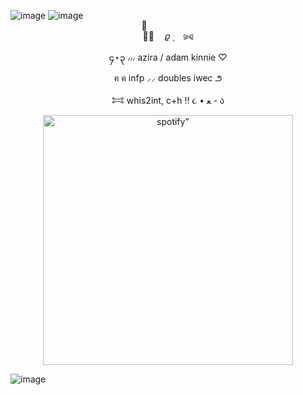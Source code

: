 ![image](https://media-hosting.imagekit.io/7dc241a1201b4b4c/Untitled581_20250515220553.png?Expires=1841926065&Key-Pair-Id=K2ZIVPTIP2VGHC&Signature=WKwB8sp9Obt4e2SJN1PYRQTEpzEBFQRfGjkV5Z9Tlb4qmKn8BdQyKqqGN4gXWPBHzYVG05O1yy3~oMr3~iq~rJgiKzKijGoA4umLzoCRp2w5k0RZkhMT4LU7u3-2DjHGUSKdhszKTcmyoETmQrr8caEy3DfPMGHYiiJZUOdBD1y6Rao46aIRIyQk9dy4eFFVzk-~n0rMcqZly8tUcLA~098QAtnamvvNeiLA3Czbh-6mrNxIJ-sHt14DN1LC6n7nS6AL8iTMCh4G6xCvrWklbPDkLrFTmA4ewQgY2756X4zZZPlLpcHC7hhQbH3SRrEpR8ozfXy3Vlz3hKmVndxASg_)
![image](https://media-hosting.imagekit.io/f096cdd6e15a4169/Untitled577_20250515214321.png?Expires=1841924735&Key-Pair-Id=K2ZIVPTIP2VGHC&Signature=codM8no0ydVFuv1s7TylzUVb90g7pPGssw5RsWWRPOU9G4DXwk4xC0eF3cxejPrjr-x7rk2UU~X-PiqErdheS-N4ujKZEAak1UjtLV~v~CznKxQ8E0IO3tGpOfKrKknL-wjut6DU-Psm0RGKkYzyWx1a2QgzWKJokS1-Kc~Z~JasN7ZfkrIWN~ur1SfgxK96FU7VlvVB2f8va09c9B2zI1~Ec9r1X2XQlr5sY6ZAJjNVIDdMPQvEJOGxQRaFSxRIx84ACsjtZGFEZnXNDvCCm7HWVuSi6fp4I2JmCVW~5weEJB-31GrSa7xm2FEO2lY8Yty-GDnIP4vWFxBfXrJ0yA_)

<p align="center">
︵ֺ︵     ㅤ𝜚        ۪    ⠀ ⪩⪨
<p align="center">
၄⋆၃  ៸៸៸ azira / adam kinnie ♡
<p align="center">
  ฅ ฅ    infp ⸝⸝ doubles iwec  ౨ 
<p align="center">
    𐂯  whis2int, c+h !! ૮ • ﻌ - ა
 <p align="center">
    <img width="400" src="https://spotify-github-profile.kittinanx.com/api/view?uid=31neovqlgcu5nmy5j4vqisn7iike&cover_image=true&theme=novatorem&show_offline=false&background_color=92b5c6&interchange=true&bar_color=92b5c6&bar_color_cover=false)]"alt=spotify" >
</p>
 
![image](https://media-hosting.imagekit.io/01bcd9e60b7348f2/Untitled581_20250515220544.png?Expires=1841926030&Key-Pair-Id=K2ZIVPTIP2VGHC&Signature=K0caa3HPF4P2ruO8Ab37rm41bzq7b6cFmH0KSxfDv1CzfQRf-q~3wfnsXtkFaEjJt-QeM2uzDdNz8MKnH2mLn97JX8tYEgfgMAFozmsXtFxaA0f3lfI-E2mOXle0iVxb2teks03-nQXiHN3sLaZMO5THPCo1PVXEo6m-45zrXAN4WZHuFROBcWfUQIUAVY3qDCvjQ~qLySBcgaWQghwr7xKd1LG9-XmEhQFQeykFP7QzX8dtC3InaIcUIGdTv47lgFsLbN3ooF17GKWoStOWkUFbtFH2~jchRQEHA7r2W39-hmgpPqrZ7gEhKC964LjzRCm-Po40lKLUlSVkIce0jw_)
